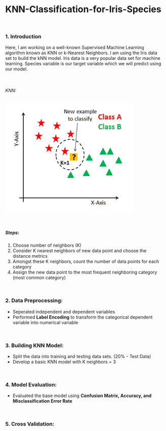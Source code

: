 # KNN-Classification-for-Iris-Species


&nbsp;
### 1. Introduction
Here, I am working on a well-known Supervised Machine Learning algorithm known as KNN or k-Nearest Neighbors.
I am using the Iris data set to build the kNN model. Iris data is a very popular data set for machine learning. Species variable is our target variable which we will predict using our model. 


&nbsp;
###### KNN:
![Screenshot](Screenshot.png)


&nbsp;
##### Steps:
1. Choose number of neighbors (K)
2. Consider K nearest neighbors of new data point and choose the distance metrics
3. Amongst these K neighbors, count the number of data points for each category
4. Assign the new data point to the most frequent neighboring category (most common category)


&nbsp;
### 2. Data Preprocessing:
* Seperated independent and dependent variables
* Performed **Label Encoding** to transform the categorical dependent variable into numerical variable


&nbsp;
### 3. Building KNN Model:
* Split the data into training and testing data sets. (20% - Test Data)
* Develop a basic KNN model with K neighbors = 3


&nbsp;
### 4. Model Evaluation:
* Evaluated the base model using **Confusion Matrix, Accuracy, and Misclassification Error Rate**


&nbsp;
### 5. Cross Validation:
